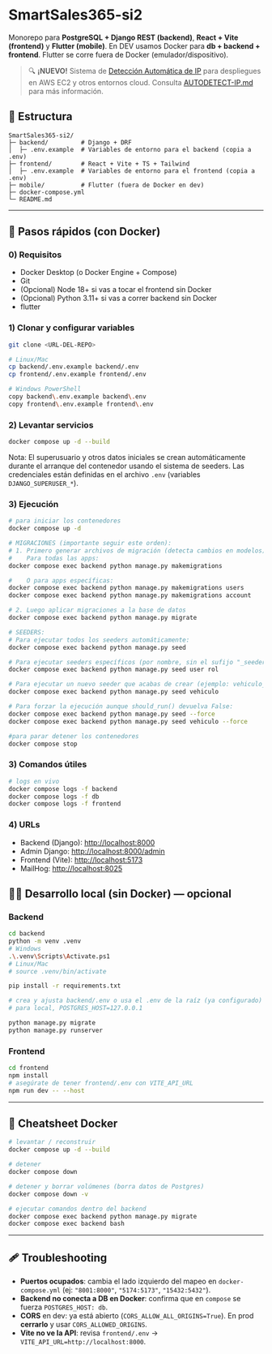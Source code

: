 # SmartSales365-si2

Monorepo para **PostgreSQL + Django REST (backend)**, **React + Vite (frontend)** y **Flutter (mobile)**.
En DEV usamos Docker para **db + backend + frontend**. Flutter se corre fuera de Docker (emulador/dispositivo).

> 🔍 **¡NUEVO!** Sistema de [Detección Automática de IP](./AUTODETECT-IP.md) para despliegues en AWS EC2 y otros entornos cloud. Consulta [AUTODETECT-IP.md](./AUTODETECT-IP.md) para más información.

## 📁 Estructura

```
SmartSales365-si2/
├─ backend/         # Django + DRF
│  ├─ .env.example  # Variables de entorno para el backend (copia a .env)
├─ frontend/        # React + Vite + TS + Tailwind
│  ├─ .env.example  # Variables de entorno para el frontend (copia a .env)
├─ mobile/          # Flutter (fuera de Docker en dev)
├─ docker-compose.yml
└─ README.md
```

---

## 🚀 Pasos rápidos (con Docker)

### 0) Requisitos

- Docker Desktop (o Docker Engine + Compose)
- Git
- (Opcional) Node 18+ si vas a tocar el frontend sin Docker
- (Opcional) Python 3.11+ si vas a correr backend sin Docker
- flutter

### 1) Clonar y configurar variables

```bash
git clone <URL-DEL-REPO>

# Linux/Mac
cp backend/.env.example backend/.env
cp frontend/.env.example frontend/.env

# Windows PowerShell
copy backend\.env.example backend\.env
copy frontend\.env.example frontend\.env
```

### 2) Levantar servicios

```bash
docker compose up -d --build
```

Nota: El superusuario y otros datos iniciales se crean automáticamente durante el arranque del contenedor usando el sistema de seeders. Las credenciales están definidas en el archivo `.env` (variables `DJANGO_SUPERUSER_*`).

### 3) Ejecución

```bash
# para iniciar los contenedores
docker compose up -d

# MIGRACIONES (importante seguir este orden):
# 1. Primero generar archivos de migración (detecta cambios en modelos)
#    Para todas las apps:
docker compose exec backend python manage.py makemigrations

#    O para apps específicas:
docker compose exec backend python manage.py makemigrations users
docker compose exec backend python manage.py makemigrations account

# 2. Luego aplicar migraciones a la base de datos
docker compose exec backend python manage.py migrate

# SEEDERS:
# Para ejecutar todos los seeders automáticamente:
docker compose exec backend python manage.py seed

# Para ejecutar seeders específicos (por nombre, sin el sufijo "_seeder"):
docker compose exec backend python manage.py seed user rol

# Para ejecutar un nuevo seeder que acabas de crear (ejemplo: vehiculo_seeder.py):
docker compose exec backend python manage.py seed vehiculo

# Para forzar la ejecución aunque should_run() devuelva False:
docker compose exec backend python manage.py seed --force
docker compose exec backend python manage.py seed vehiculo --force

#para parar detener los contenedores
docker compose stop
```

### 3) Comandos útiles

```bash
# logs en vivo
docker compose logs -f backend
docker compose logs -f db
docker compose logs -f frontend

```

### 4) URLs

- Backend (Django): [http://localhost:8000](http://localhost:8000)
- Admin Django: [http://localhost:8000/admin](http://localhost:8000/admin)
- Frontend (Vite): [http://localhost:5173](http://localhost:5173)
- MailHog: [http://localhost:8025](http://localhost:8025/)

## 🧑‍💻 Desarrollo local (sin Docker) — opcional

### Backend

```bash
cd backend
python -m venv .venv
# Windows
.\.venv\Scripts\Activate.ps1
# Linux/Mac
# source .venv/bin/activate

pip install -r requirements.txt

# crea y ajusta backend/.env o usa el .env de la raíz (ya configurado)
# para local, POSTGRES_HOST=127.0.0.1

python manage.py migrate
python manage.py runserver
```

### Frontend

```bash
cd frontend
npm install
# asegúrate de tener frontend/.env con VITE_API_URL
npm run dev -- --host
```

---

## 🧰 Cheatsheet Docker

```bash
# levantar / reconstruir
docker compose up -d --build

# detener
docker compose down

# detener y borrar volúmenes (borra datos de Postgres)
docker compose down -v

# ejecutar comandos dentro del backend
docker compose exec backend python manage.py migrate
docker compose exec backend bash
```

---

## 🩹 Troubleshooting

- **Puertos ocupados**: cambia el lado izquierdo del mapeo en `docker-compose.yml`
  (ej: `"8001:8000"`, `"5174:5173"`, `"15432:5432"`).
- **Backend no conecta a DB en Docker**: confirma que en `compose` se fuerza `POSTGRES_HOST: db`.
- **CORS** en dev: ya está abierto (`CORS_ALLOW_ALL_ORIGINS=True`). En prod **cerrarlo** y usar `CORS_ALLOWED_ORIGINS`.
- **Vite no ve la API**: revisa `frontend/.env` → `VITE_API_URL=http://localhost:8000`.
